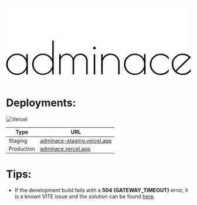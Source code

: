 ![Logo Light](https://github.com/shimorojune/adminace/blob/master/src/assets/logo/logo-white-compressed.png?raw=true#gh-dark-mode-only)
![Logo Dark](https://github.com/shimorojune/adminace/blob/master/src/assets/logo/logo-compressed.png?raw=true#gh-light-mode-only)
<br />
<br />

# Deployments:

![Vercel](https://therealsujitk-vercel-badge.vercel.app/?app=admin-ace&style=for-the-badge)

| Type       | URL                                                                |
| ---------- | ------------------------------------------------------------------ |
| Staging    | [adminace-staging.vercel.app](https://adminace-staging.vercel.app) |
| Production | [adminace.vercel.app](https://adminace.vercel.app)                 |

# Tips:

- If the development build fails with a **504 (GATEWAY_TIMEOUT)** error, it is a known VITE issue and the solution can be found [here](https://github.com/vitejs/vite/discussions/8146).
